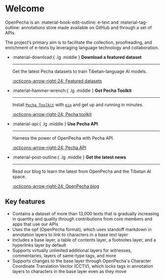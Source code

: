 # Welcome

OpenPecha is an :material-book-edit-outline: e-text and :material-tag-outline: annotations store made available on GitHub and through a set of APIs. 

The project’s primary aim is to facilitate the collection, proofreading, and enrichment of e-texts by leveraging language technology and collaboration.

<div class="grid cards" markdown>

-   :material-download:{ .lg .middle } __Download a featured dataset__

    ---

    Get the latest Pecha datasets to train Tibetan-language AI models.

    [:octicons-arrow-right-24: Featured datasets](https://openpecha.org/data/featured-datasets/)
    
-   :material-hammer-wrench:{ .lg .middle } __Get Pecha Toolkit__

    ---

    Install [`Pecha Toolkit`](#) with [`pip`](https://pypi.org/project/pip/) and get up
    and running in minutes.

    [:octicons-arrow-right-24: Pecha toolkit](https://openpecha.org/toolkit/install/)

-   :material-api:{ .lg .middle } __Use Pecha API__

    ---

    Harness the power of OpenPecha with Pecha API. 

    [:octicons-arrow-right-24: Pecha API](https://openpecha.org/api/getting-started/)

-   :material-post-outline:{ .lg .middle } __Get the latest news__

    ---

    Read our blog to learn the latest from OpenPecha and the Tibetan AI space.

    [:octicons-arrow-right-24: OpenPecha blog](https://openpecha.org/blog/)

</div>


## Key features
- Contains a dataset of more than 13,000 texts that is gradually increasing in quantity and quality through contributions from core members and apps that use our APIs
- Uses the opf (OpenPecha format), which uses standoff markdown in annotation layers to link to characters in a base text layer
- Includes a base layer, a table of contents layer, a footnotes layer, and a hyperlinks layer by default
- Supports virtually unlimited additional layers for witnesses, commentaries, layers of same-type tags, and more
- Supports changes to the base layer through OpenPecha's Character Coordinate Translation Vector (CCTV), which locks tags in annotation layers to characters in the base layer even as they move   
